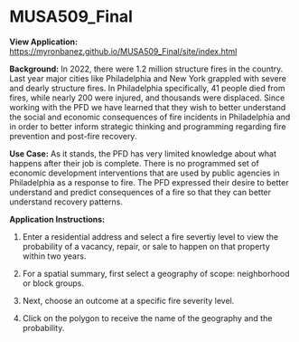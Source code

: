 # MUSA509_Final

**View Application:** https://myronbanez.github.io/MUSA509_Final/site/index.html

**Background:**
In 2022, there were 1.2 million structure fires in the country. Last year major cities like Philadelphia and New York grappled with severe and dearly structure fires. In Philadelphia specifically,  41 people died from fires, while nearly 200 were injured, and thousands were displaced.  Since working with the PFD we have learned that they wish  to better understand the social and economic consequences of fire incidents in Philadelphia and in order to better inform strategic thinking and programming regarding fire prevention and post-fire recovery.

**Use Case:**
As  it stands, the PFD has very limited knowledge about what happens after their job is complete. There is no  programmed set of economic development interventions that are used by public agencies in Philadelphia as a response to fire. The PFD expressed their desire to better understand and predict consequences of a fire so that they can better understand recovery patterns.  

**Application Instructions:**
	
1. Enter a residential address and select a fire severtiy level to view the probability of a vacancy, repair, or sale to happen on that property within two years.

2. For a spatial summary, first select a geography of scope: neighborhood or block groups.

3. Next, choose an outcome at a specific fire severity level.

4. Click on the polygon to receive the name of the geography and the probability.
